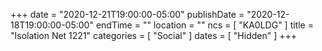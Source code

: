 +++
date = "2020-12-21T19:00:00-05:00"
publishDate = "2020-12-18T19:00:00-05:00"
endTime = ""
location = ""
ncs = [ "KA0LDG" ]
title = "Isolation Net 1221"
categories = [ "Social" ]
dates = [ "Hidden" ]
+++
